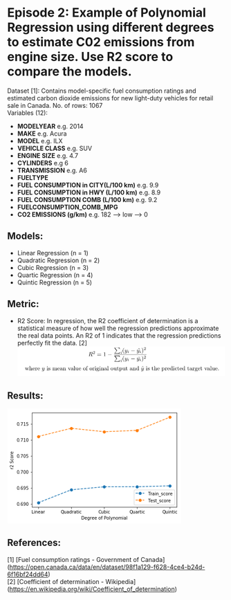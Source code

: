 # Episode 2: Example of Polynomial Regression using different degrees to estimate C02 emissions from engine size. Use R2 score to compare the models.

Dataset [1]: Contains model-specific fuel consumption ratings and estimated carbon dioxide emissions for new light-duty vehicles for retail sale in Canada. 
No. of rows: 1067  
Variables (12): 
- **MODELYEAR** e.g. 2014
- **MAKE** e.g. Acura
- **MODEL** e.g. ILX
- **VEHICLE CLASS** e.g. SUV
- **ENGINE SIZE** e.g. 4.7
- **CYLINDERS** e.g 6
- **TRANSMISSION** e.g. A6
- **FUELTYPE**
- **FUEL CONSUMPTION in CITY(L/100 km)** e.g. 9.9
- **FUEL CONSUMPTION in HWY (L/100 km)** e.g. 8.9
- **FUEL CONSUMPTION COMB (L/100 km)** e.g. 9.2
- **FUELCONSUMPTION_COMB_MPG**
- **CO2 EMISSIONS (g/km)** e.g. 182   --> low --> 0

## Models:
 - Linear Regression (n = 1)
 - Quadratic Regression (n = 2)
 - Cubic Regression (n = 3)
 - Quartic Regression (n = 4)
 - Quintic Regression (n = 5)

## Metric:
 - R2 Score: In regression, the R2 coefficient of determination is a statistical measure of how well the regression predictions approximate the real data points. An R2 of 1 indicates that the regression predictions perfectly fit the data. [2]  
 ![](r2score.png)

## Results:
![](results.png)

## References:
[1] [Fuel consumption ratings - Government of Canada] (https://open.canada.ca/data/en/dataset/98f1a129-f628-4ce4-b24d-6f16bf24dd64)  
[2] [Coefficient of determination - Wikipedia] (https://en.wikipedia.org/wiki/Coefficient_of_determination)
